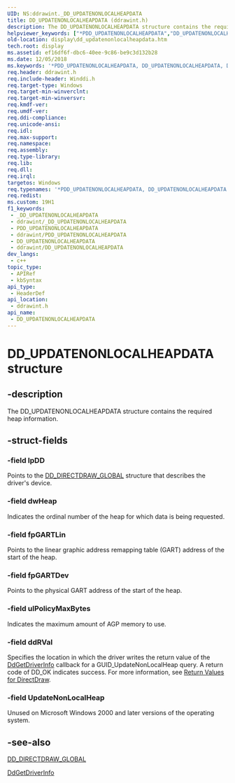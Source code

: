 ```yaml
---
UID: NS:ddrawint._DD_UPDATENONLOCALHEAPDATA
title: DD_UPDATENONLOCALHEAPDATA (ddrawint.h)
description: The DD_UPDATENONLOCALHEAPDATA structure contains the required heap information.
helpviewer_keywords: ["*PDD_UPDATENONLOCALHEAPDATA","DD_UPDATENONLOCALHEAPDATA","DD_UPDATENONLOCALHEAPDATA structure [Display Devices]","ddrawint/DD_UPDATENONLOCALHEAPDATA","ddstrcts_e53429c7-6fc5-4528-ab0e-c9768fdf75ae.xml","display.dd_updatenonlocalheapdata"]
old-location: display\dd_updatenonlocalheapdata.htm
tech.root: display
ms.assetid: ef16df6f-dbc6-40ee-9c86-be9c3d132b28
ms.date: 12/05/2018
ms.keywords: '*PDD_UPDATENONLOCALHEAPDATA, DD_UPDATENONLOCALHEAPDATA, DD_UPDATENONLOCALHEAPDATA structure [Display Devices], ddrawint/DD_UPDATENONLOCALHEAPDATA, ddstrcts_e53429c7-6fc5-4528-ab0e-c9768fdf75ae.xml, display.dd_updatenonlocalheapdata'
req.header: ddrawint.h
req.include-header: Winddi.h
req.target-type: Windows
req.target-min-winverclnt: 
req.target-min-winversvr: 
req.kmdf-ver: 
req.umdf-ver: 
req.ddi-compliance: 
req.unicode-ansi: 
req.idl: 
req.max-support: 
req.namespace: 
req.assembly: 
req.type-library: 
req.lib: 
req.dll: 
req.irql: 
targetos: Windows
req.typenames: '*PDD_UPDATENONLOCALHEAPDATA, DD_UPDATENONLOCALHEAPDATA'
req.redist: 
ms.custom: 19H1
f1_keywords:
 - _DD_UPDATENONLOCALHEAPDATA
 - ddrawint/_DD_UPDATENONLOCALHEAPDATA
 - PDD_UPDATENONLOCALHEAPDATA
 - ddrawint/PDD_UPDATENONLOCALHEAPDATA
 - DD_UPDATENONLOCALHEAPDATA
 - ddrawint/DD_UPDATENONLOCALHEAPDATA
dev_langs:
 - c++
topic_type:
 - APIRef
 - kbSyntax
api_type:
 - HeaderDef
api_location:
 - ddrawint.h
api_name:
 - DD_UPDATENONLOCALHEAPDATA
---
```


# DD_UPDATENONLOCALHEAPDATA structure


## -description

The DD_UPDATENONLOCALHEAPDATA structure contains the required heap information.

## -struct-fields

### -field lpDD

Points to the <a href="/windows/desktop/api/ddrawint/ns-ddrawint-dd_directdraw_global">DD_DIRECTDRAW_GLOBAL</a> structure that describes the driver's device.

### -field dwHeap

Indicates the ordinal number of the heap for which data is being requested.

### -field fpGARTLin

Points to the linear graphic address remapping table (GART) address of the start of the heap.

### -field fpGARTDev

Points to the physical GART address of the start of the heap.

### -field ulPolicyMaxBytes

Indicates the maximum amount of AGP memory to use.

### -field ddRVal

Specifies the location in which the driver writes the return value of the <a href="/windows/desktop/api/ddrawint/nc-ddrawint-pdd_getdriverinfo">DdGetDriverInfo</a> callback for a GUID_UpdateNonLocalHeap query. A return code of DD_OK indicates success. For more information, see <a href="/windows-hardware/drivers/display/return-values-for-directdraw">Return Values for DirectDraw</a>.

### -field UpdateNonLocalHeap

Unused on Microsoft Windows 2000 and later versions of the operating system.

## -see-also

<a href="/windows/desktop/api/ddrawint/ns-ddrawint-dd_directdraw_global">DD_DIRECTDRAW_GLOBAL</a>



<a href="/windows/desktop/api/ddrawint/nc-ddrawint-pdd_getdriverinfo">DdGetDriverInfo</a>